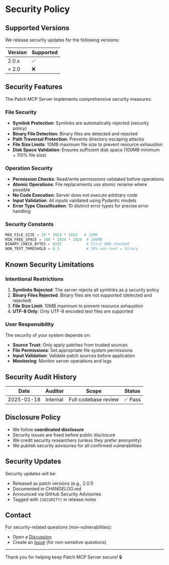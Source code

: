 # Security Policy

## Supported Versions

We release security updates for the following versions:

| Version | Supported          |
| ------- | ------------------ |
| 2.0.x   | :white_check_mark: |
| < 2.0   | :x:                |

## Security Features

The Patch MCP Server implements comprehensive security measures:

### File Security
- **Symlink Protection**: Symlinks are automatically rejected (security policy)
- **Binary File Detection**: Binary files are detected and rejected
- **Path Traversal Protection**: Prevents directory escaping attacks
- **File Size Limits**: 10MB maximum file size to prevent resource exhaustion
- **Disk Space Validation**: Ensures sufficient disk space (100MB minimum + 110% file size)

### Operation Security
- **Permission Checks**: Read/write permissions validated before operations
- **Atomic Operations**: File replacements use atomic rename where possible
- **No Code Execution**: Server does not execute arbitrary code
- **Input Validation**: All inputs validated using Pydantic models
- **Error Type Classification**: 10 distinct error types for precise error handling

### Security Constants

```python
MAX_FILE_SIZE = 10 * 1024 * 1024   # 10MB
MIN_FREE_SPACE = 100 * 1024 * 1024  # 100MB
BINARY_CHECK_BYTES = 8192           # First 8KB checked
NON_TEXT_THRESHOLD = 0.3            # 30% non-text = binary
```

## Known Security Limitations

### Intentional Restrictions

1. **Symlinks Rejected**: The server rejects all symlinks as a security policy
2. **Binary Files Rejected**: Binary files are not supported (detected and rejected)
3. **File Size Limit**: 10MB maximum to prevent resource exhaustion
4. **UTF-8 Only**: Only UTF-8 encoded text files are supported

### User Responsibility

The security of your system depends on:
- **Source Trust**: Only apply patches from trusted sources
- **File Permissions**: Set appropriate file system permissions
- **Input Validation**: Validate patch sources before application
- **Monitoring**: Monitor server operations and logs

## Security Audit History

| Date       | Auditor | Scope                | Status |
|------------|---------|----------------------|--------|
| 2025-01-18 | Internal| Full codebase review | ✅ Pass |

## Disclosure Policy

- We follow **coordinated disclosure**
- Security issues are fixed before public disclosure
- We credit security researchers (unless they prefer anonymity)
- We publish security advisories for all confirmed vulnerabilities

## Security Updates

Security updates will be:
- Released as patch versions (e.g., 2.0.1)
- Documented in CHANGELOG.md
- Announced via GitHub Security Advisories
- Tagged with `[SECURITY]` in release notes

## Contact

For security-related questions (non-vulnerabilities):
- Open a [Discussion](https://github.com/shenning00/patch_mcp/discussions)
- Create an [Issue](https://github.com/shenning00/patch_mcp/issues) (for non-sensitive questions)

---

Thank you for helping keep Patch MCP Server secure! 🔒
